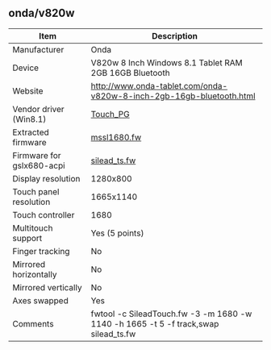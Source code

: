 onda/v820w
----------

| Item | Description |
|------|-------------|
| Manufacturer            | Onda                 |
| Device                  | V820w 8 Inch Windows 8.1 Tablet RAM 2GB 16GB Bluetooth |
| Website                 | http://www.onda-tablet.com/onda-v820w-8-inch-2gb-16gb-bluetooth.html |
| Vendor driver (Win8.1)  | [Touch_PG](Touch_PG) |
| Extracted firmware      | [mssl1680.fw](mssl1680.fw) |
| Firmware for gslx680-acpi | [silead_ts.fw](silead_ts.fw) |
| Display resolution      | 1280x800 |
| Touch panel resolution  | 1665x1140 |
| Touch controller        | 1680 |
| Multitouch support      | Yes (5 points) |
| Finger tracking         | No |
| Mirrored horizontally   | No |
| Mirrored vertically     | No |
| Axes swapped            | Yes |
| Comments                | fwtool -c SileadTouch.fw -3 -m 1680 -w 1140 -h 1665 -t 5 -f track,swap silead_ts.fw |
